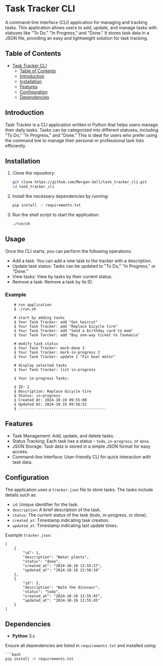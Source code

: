 # Task Tracker CLI

A command-line interface (CLI) application for managing and tracking tasks. This application allows users to add, update, and manage tasks with statuses like "To Do," "In Progress," and "Done." It stores task data in a JSON file, providing an easy and lightweight solution for task tracking.

## Table of Contents

- [Task Tracker CLI](#task-tracker-cli)
  - [Table of Contents](#table-of-contents)
  - [Introduction](#introduction)
  - [Installation](#installation)
  - [Features](#features)
  - [Configuration](#configuration)
  - [Dependencies](#dependencies)

## Introduction

Task Tracker is a CLI application written in Python that helps users manage their daily tasks. Tasks can be categorized into different statuses, including "To Do," "In Progress," and "Done." This is ideal for users who prefer using the command line to manage their personal or professional task lists efficiently.

## Installation

1. Clone the repository:

   ```bash
   git clone https://github.com/Morgan-Sell/task_tracker_cli.git
   cd task_tracker_cli

2. Install the necessary dependencies by running:

    ```bash
    pip install -r requirements.txt

3. Run the shell script to start the application:
   
   ```bash
   ./run/sh

## Usage

Once the CLI starts, you can perform the following operations:

- Add a task: You can add a new task to the tracker with a description.
- Update task status: Tasks can be updated to "To Do," "In Progress," or "Done."
- View tasks: View by tasks by their current status.
- Remove a task: Remove a task by its ID.


### Example

```
    # run application
    $ ./run.sh

    # start by adding tasks
    $ Your Task Tracker: add "Get haircut"
    $ Your Task Tracker: add "Replace bicycle tire"
    $ Your Task Tracker: add "Send a birthday card to mom"
    $ Your Task Tarcker: add "Buy one-way ticket to Tasmania"

    # modify task status
    $ Your Task Tracker: mark-done 3
    $ Your Task Tracker: mark-in-progress 2
    $ Your Task Tracker: update 1 "Fix boat motor"
    
    # display selected tasks
    $ Your Task Tracker: list in-progress

    $ Your in-progress Tasks: 

    $ ID: 2
    $ Description: Replace bicycle tire
    $ Status: in-progress
    $ Created At: 2024-10-19 09:55:00
    $ Updated At: 2024-10-19 09:56:52
    $ ----------------------------------------
```
    
## Features
- Task Management: Add, update, and delete tasks.
- Status Tracking: Each task has a status - `todo`, `in-progress`, or `done`.
- JSON Storage: Task data is stored in a simple JSON format for easy access.
- Command-line Interface: User-friendly CLI for quick interaction with task data.

## Configuration
The application uses a `tracker.json` file to store tasks. The tasks include details such as:

- `id`: Unique identifier for the task.
- `description`: A brief description of the task.
- `status`: The current status of the task (todo, in-progress, or done).
- `created_at`: Timestamp indicating task creation.
- `updated_at`: Timestamp indicating last update times.

Example `tracker.json`:

    
    [
        {
            "id": 1,
            "description": "Water plants",
            "status": "done",
            "created_at": "2024-10-18 13:55:37",
            "updated_at": "2024-10-18 13:56:10"
        },
        {
            "id": 2,
            "description": "Walk the dinosaur",
            "status": "todo",
            "created_at": "2024-10-18 13:55:45",
            "updated_at": "2024-10-18 13:55:45"
        }
    ]

## Dependencies
- **Python** 3.x


Ensure all dependencies are listed in `requirements.txt` and installed using:

    ```bash
    pip install -r requirements.txt
